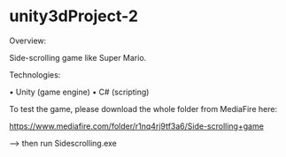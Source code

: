 # unity3dProject-2

Overview:

Side-scrolling game like Super Mario. 

Technologies:

• Unity (game engine) • C# (scripting) 

To test the game, please download the whole folder from MediaFire here:

https://www.mediafire.com/folder/r1nq4rj9tf3a6/Side-scrolling+game

--> then run Sidescrolling.exe
